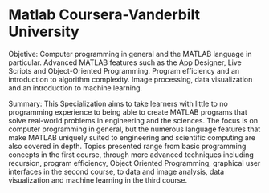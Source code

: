 # Matlab Coursera-Vanderbilt University
Objetive:
Computer programming in general and the MATLAB language in particular.
Advanced MATLAB features such as the App Designer, Live Scripts and Object-Oriented Programming.
Program efficiency and an introduction to algorithm complexity.
Image processing, data visualization and an introduction to machine learning.

Summary:
This Specialization aims to take learners with little to no programming experience to being able to create MATLAB programs that solve real-world problems in engineering and the sciences. The focus is on computer programming in general, but the numerous language features that make MATLAB uniquely suited to engineering and scientific computing are also covered in depth. Topics presented range from basic programming concepts in the first course, through more advanced techniques including recursion, program efficiency, Object Oriented Programming, graphical user interfaces in the second course, to data and image analysis, data visualization and machine learning in the third course.
